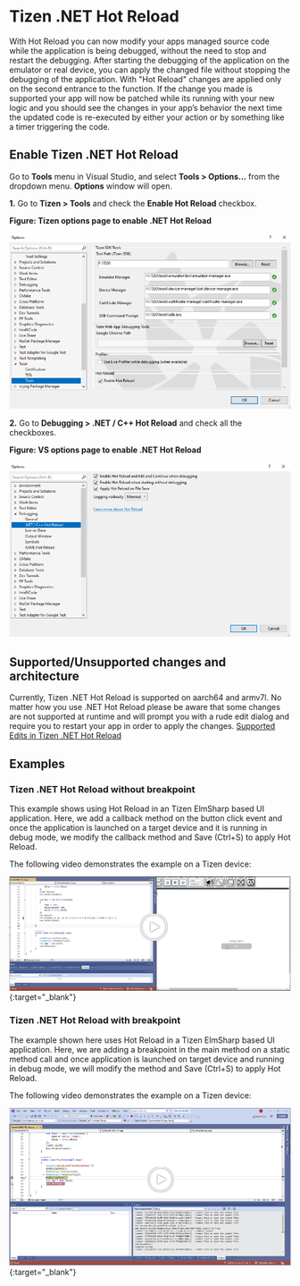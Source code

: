 # Tizen .NET Hot Reload

With Hot Reload you can now modify your apps managed source code while the application is being debugged, without the need to stop and restart the debugging.
After starting the debugging of the application on the emulator or real device, you can apply the changed file without stopping the debugging of the application.
With "Hot Reload" changes are applied only on the second entrance to the function. If the change you made is supported your app will now be patched while its running with your new logic and you should see the changes in your app’s behavior the next time the updated code is re-executed by either your action or by something like a timer triggering the code.

## Enable Tizen .NET Hot Reload

Go to **Tools** menu in Visual Studio, and select **Tools > Options...** from the dropdown menu. **Options** window will open.

**1.** Go to **Tizen &gt; Tools** and check the **Enable Hot Reload** checkbox.

**Figure: Tizen options page to enable .NET Hot Reload**

![Tizen options page to enable .NET Hot Reload](media/enable_tizen_hotreload.png)

**2.** Go to **Debugging &gt; .NET / C++ Hot Reload** and check all the checkboxes.

**Figure: VS options page to enable .NET Hot Reload**

![Tizen options page to enable .NET Hot Reload](media/enable_vs_hotreload.png)


## Supported/Unsupported changes and architecture
Currently, Tizen .NET Hot Reload is supported on aarch64 and armv7l.
No matter how you use .NET Hot Reload please be aware that some changes are not supported at runtime and will prompt you with a rude edit dialog and require you to restart your app in order to apply the changes. [Supported Edits in Tizen .NET Hot Reload](https://github.com/dotnet/roslyn/blob/main/docs/wiki/EnC-Supported-Edits.md)


## Examples

### Tizen .NET Hot Reload without breakpoint

This example shows using Hot Reload in an Tizen ElmSharp based UI application.
Here, we add a callback method on the button click event and once the application is launched on a target device and it is running in debug mode, we modify the callback method and Save (Ctrl+S) to apply Hot Reload.

The following video demonstrates the example on a Tizen device:


[![Hotreload Example Video](media/hotreload_without_bp.png)](media/Hotreload_Without_Breakpoint.mp4 "Hot Reload example video without breakpoint"){:target="_blank"}


### Tizen .NET Hot Reload with breakpoint

The example shown here uses Hot Reload in a Tizen ElmSharp based UI application.
Here, we are adding a breakpoint in the main method on a static method call and once application is launched on target device and running in debug mode, we will modify the method and Save (Ctrl+S) to apply Hot Reload.

The following video demonstrates the example on a Tizen device:

[![Hotreload Example Video](media/hotreload_with_bp.png)](media/Hotreload_With_Breakpoint.mp4 "Hot Reload example video with breakpoint"){:target="_blank"}